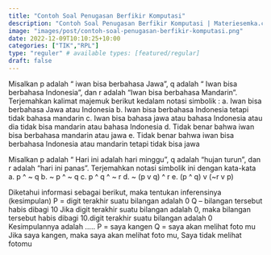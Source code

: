 ```yaml
---
title: "Contoh Soal Penugasan Berfikir Komputasi"
description: "Contoh Soal Penugasan Berfikir Komputasi | Materiesemka.com"
image: "images/post/contoh-soal-penugasan-berfikir-komputasi.png"
date: 2022-12-09T10:10:25+10:00
categories: ["TIK","RPL"]
type: "reguler" # available types: [featured/regular]
draft: false
---
```



Misalkan p adalah “ iwan bisa berbahasa Jawa”,  q adalah “ Iwan bisa berbahasa Indonesia”, dan r adalah “Iwan bisa berbahasa Mandarin”. Terjemahkan kalimat majemuk berikut kedalam notasi simbolik :
a. Iwan bisa berbahasa Jawa atau Indonesia
b. Iwan bisa berbahasa Indonesia tetapi tidak bahasa mandarin
c. Iwan bisa bahasa jawa atau bahasa Indonesia atau dia tidak bisa mandarin atau bahasa Indonesia
d. Tidak benar bahwa iwan bisa berbahasa mandarin atau jawa
e. Tidak benar bahwa iwan bisa berbahasa Indonesia atau mandarin tetapi tidak bisa jawa

Misalkan p adalah “ Hari ini adalah hari minggu”, q adalah “hujan turun”, dan r adalah “hari ini panas”. Terjemahkan notasi simbolik ini dengan kata-kata
a. p ^ ~ q
b. ~ p ^  ~ q
c. p ^ q ^  ~ r
d. ~ (p v q) ^ r
e. (p ^ q) v (~r v p)

Diketahui informasi sebagai berikut, maka tentukan inferensinya (kesimpulan) 
P = digit terakhir suatu bilangan adalah 0
Q – bilangan tersebut habis dibagi 10
Jika digit terakhir suatu bilangan adalah 0, maka bilangan tersebut habis dibagi 10.digit terakhir suatu bilangan adalah 0
Kesimpulannya adalah …..
P = saya kangen
Q = saya akan melihat foto mu
Jika saya kangen, maka saya akan melihat foto mu, Saya tidak melihat fotomu

